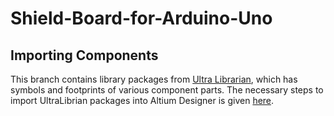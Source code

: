 # Shield-Board-for-Arduino-Uno

## Importing Components
This branch contains library packages from [Ultra Librarian](https://www.ultralibrarian.com/), which has symbols and footprints of various component parts. The necessary steps to import UltraLibrian packages
into Altium Designer is given [here](https://app.ultralibrarian.com/content/help/?altium_designer.html).

